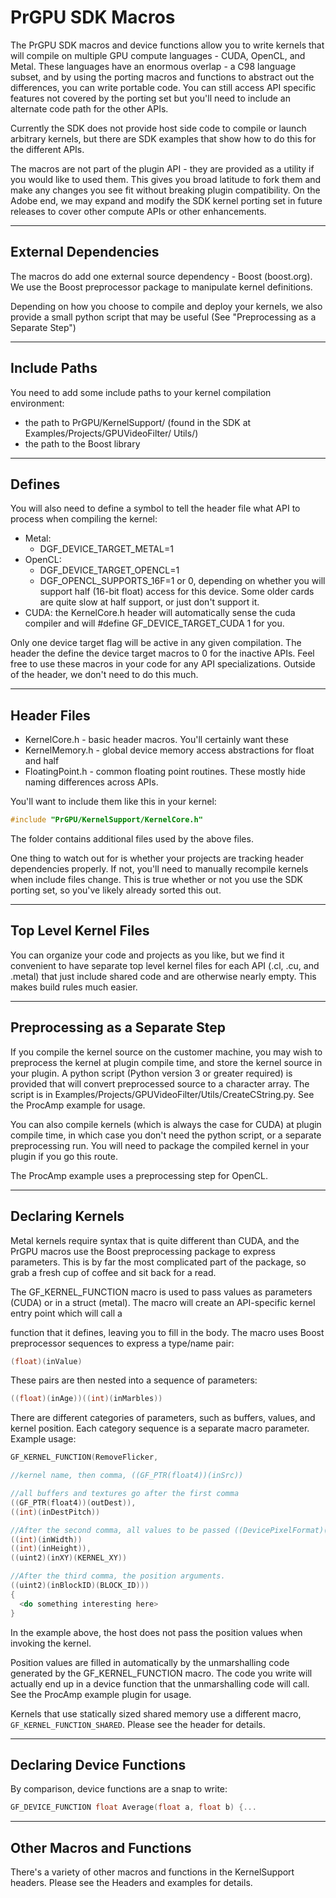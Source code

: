# PrGPU SDK Macros

The PrGPU SDK macros and device functions allow you to write kernels that will compile on multiple GPU compute languages - CUDA, OpenCL, and Metal. These languages have an enormous overlap - a C98 language subset, and by using the porting macros and functions to abstract out the differences, you can write portable code. You can still access API specific features not covered by the porting set but you'll need to include an alternate code path for the other APIs.

Currently the SDK does not provide host side code to compile or launch arbitrary kernels, but there are SDK examples that show how to do this for the different APIs.

The macros are not part of the plugin API - they are provided as a utility if you would like to used them. This gives you broad latitude to fork them and make any changes you see fit without breaking plugin compatibility. On the Adobe end, we may expand and modify the SDK kernel porting set in future releases to cover other compute APIs or other enhancements.

---

## External Dependencies

The macros do add one external source dependency - Boost (boost.org). We use the Boost preprocessor package to manipulate kernel definitions.

Depending on how you choose to compile and deploy your kernels, we also provide a small python script that may be useful (See "Preprocessing as a Separate Step")

---

## Include Paths

You need to add some include paths to your kernel compilation environment:

- the path to PrGPU/KernelSupport/ (found in the SDK at Examples/Projects/GPUVideoFilter/ Utils/)
- the path to the Boost library

---

## Defines

You will also need to define a symbol to tell the header file what API to process when compiling the kernel:

- Metal:
  - DGF_DEVICE_TARGET_METAL=1
- OpenCL:
  - DGF_DEVICE_TARGET_OPENCL=1
  - DGF_OPENCL_SUPPORTS_16F=1 or 0, depending on whether you will support half (16-bit float) access for this device. Some older cards are quite slow at half support, or just don't support it.
- CUDA: the KernelCore.h header will automatically sense the cuda compiler and will #define GF_DEVICE_TARGET_CUDA 1 for you.

Only one device target flag will be active in any given compilation. The header the define the device target macros to 0 for the inactive APIs. Feel free to use these macros in your code for any API specializations. Outside of the header, we don't need to do this much.

---

## Header Files

- KernelCore.h - basic header macros. You'll certainly want these
- KernelMemory.h - global device memory access abstractions for float and half
- FloatingPoint.h - common floating point routines. These mostly hide naming differences across APIs.

You'll want to include them like this in your kernel:

```cpp
#include "PrGPU/KernelSupport/KernelCore.h"
```

The folder contains additional files used by the above files.

One thing to watch out for is whether your projects are tracking header dependencies properly. If not, you'll need to manually recompile kernels when include files change. This is true whether or not you use the SDK porting set, so you've likely already sorted this out.

---

## Top Level Kernel Files

You can organize your code and projects as you like, but we find it convenient to have separate top level kernel files for each API (.cl, .cu, and .metal) that just include shared code and are otherwise nearly empty. This makes build rules much easier.

---

## Preprocessing as a Separate Step

If you compile the kernel source on the customer machine, you may wish to preprocess the kernel at plugin compile time, and store the kernel source in your plugin. A python script (Python version 3 or greater required) is provided that will convert preprocessed source to a character array. The script is in Examples/Projects/GPUVideoFilter/Utils/CreateCString.py. See the ProcAmp example for usage.

You can also compile kernels (which is always the case for CUDA) at plugin compile time, in which case you don't need the python script, or a separate preprocessing run. You will need to package the compiled kernel in your plugin if you go this route.

The ProcAmp example uses a preprocessing step for OpenCL.

---

## Declaring Kernels

Metal kernels require syntax that is quite different than CUDA, and the PrGPU macros use the Boost preprocessing package to express parameters. This is by far the most complicated part of the package, so grab a fresh cup of coffee and sit back for a read.

The GF_KERNEL_FUNCTION macro is used to pass values as parameters (CUDA) or in a struct (metal). The macro will create an API-specific kernel entry point which will call a

function that it defines, leaving you to fill in the body. The macro uses Boost preprocessor sequences to express a type/name pair:

```cpp
(float)(inValue)
```

These pairs are then nested into a sequence of parameters:

```cpp
((float)(inAge))((int)(inMarbles))
```

There are different categories of parameters, such as buffers, values, and kernel position. Each category sequence is a separate macro parameter. Example usage:

```cpp
GF_KERNEL_FUNCTION(RemoveFlicker,

//kernel name, then comma, ((GF_PTR(float4))(inSrc))

//all buffers and textures go after the first comma
((GF_PTR(float4))(outDest)),
((int)(inDestPitch))

//After the second comma, all values to be passed ((DevicePixelFormat)(inDeviceFormat))
((int)(inWidth))
((int)(inHeight)),
((uint2)(inXY)(KERNEL_XY))

//After the third comma, the position arguments.
((uint2)(inBlockID)(BLOCK_ID)))
{
  <do something interesting here>
}
```

In the example above, the host does not pass the position values when invoking the kernel.

Position values are filled in automatically by the unmarshalling code generated by the GF_KERNEL_FUNCTION macro. The code you write will actually end up in a device function that the unmarshalling code will call. See the ProcAmp example plugin for usage.

Kernels that use statically sized shared memory use a different macro, `GF_KERNEL_FUNCTION_SHARED`. Please see the header for details.

---

## Declaring Device Functions

By comparison, device functions are a snap to write:

```cpp
GF_DEVICE_FUNCTION float Average(float a, float b) {...
```

---

## Other Macros and Functions

There's a variety of other macros and functions in the KernelSupport headers. Please see the Headers and examples for details.
